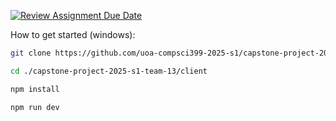 [![Review Assignment Due Date](https://classroom.github.com/assets/deadline-readme-button-22041afd0340ce965d47ae6ef1cefeee28c7c493a6346c4f15d667ab976d596c.svg)](https://classroom.github.com/a/4-04QCSZ)


How to get started (windows):
  ```bash
  git clone https://github.com/uoa-compsci399-2025-s1/capstone-project-2025-s1-team-13.git
  ```

  ```bash
  cd ./capstone-project-2025-s1-team-13/client
  ```

  ```bash
  npm install
  ```

  ```bash
  npm run dev
  ```
